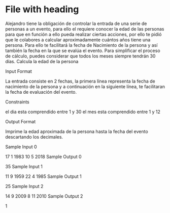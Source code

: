 # File with heading

Alejandro tiene la obligación de controlar la entrada de una serie de personas a un evento, para ello el requiere conocer la edad de las personas para que en función a ello pueda realizar ciertas acciones, por ello te pidió que le colabores a calcular aproximadamente cuántos años tiene una persona. Para ello te facilitará la fecha de Nacimiento de la persona y así también la fecha en la que se evalúa el evento. Para simplificar el proceso de cálculo, puedes considerar que todos los meses siempre tendrán 30 días. Calcula la edad de la persona

Input Format

La entrada consiste en 2 fechas, la primera línea representa la fecha de nacimiento de la persona y a continuación en la siguiente línea, te facilitaran la fecha de evaluación del evento.

Constraints

el dia esta comprendido entre 1 y 30 el mes esta comprendido entre 1 y 12

Output Format

Imprime la edad aproximada de la persona hasta la fecha del evento descartando los decimales.

Sample Input 0

17 1 1983
10 5 2018
Sample Output 0

35
Sample Input 1

11 9 1959
22 4 1985
Sample Output 1

25
Sample Input 2

14 9 2009
8 11 2010
Sample Output 2

1
